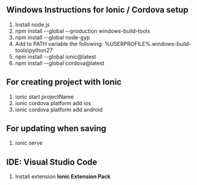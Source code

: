## Windows Instructions for Ionic / Cordova setup

1. Install node.js
2. npm install --global --production windows-build-tools
3. npm install --global node-gyp
4. Add to PATH variable the following: %USERPROFILE%\.windows-build-tools\python27
5. npm install --global ionic@latest
6. npm install --global cordova@latest

## For creating project with Ionic

1. ionic start projectName
2. ionic cordova platform add ios
3. ionic cordova platform add android

## For updating when saving

1. ionic serve

## IDE: Visual Studio Code

1. Install extension **Ionic Extension Pack**
